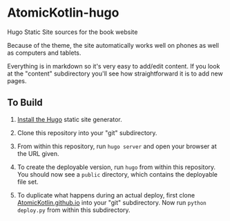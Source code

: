 # AtomicKotlin-hugo

Hugo Static Site sources for the book website

Because of the theme, the site automatically works well on phones as well as
computers and tablets.

Everything is in markdown so it's very easy to add/edit content. If you look
at the "content" subdirectory you'll see how straightforward it is to add new
pages.

## To Build

1. [Install the Hugo](https://hugodocs.info/getting-started/installing/#quick-install) static site generator.

2. Clone this repository into your "git" subdirectory.

3. From within this repository, run `hugo server` and open your browser at the URL given.

4. To create the deployable version, run `hugo` from within this repository.
    You should now see a `public` directory, which contains the deployable file
    set.

5. To duplicate what happens during an actual deploy, first clone
    [AtomicKotlin.github.io](https://github.com/AtomicKotlin/AtomicKotlin.github.io)
    into your "git" subdirectory. Now run `python deploy.py` from within this
    subdirectory.

